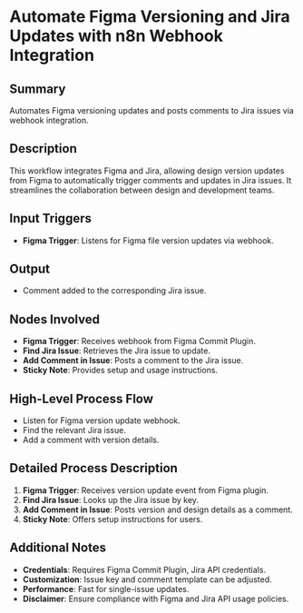 # Automate Figma Versioning and Jira Updates with n8n Webhook Integration

## Summary
Automates Figma versioning updates and posts comments to Jira issues via webhook integration.

## Description
This workflow integrates Figma and Jira, allowing design version updates from Figma to automatically trigger comments and updates in Jira issues. It streamlines the collaboration between design and development teams.

## Input Triggers
- **Figma Trigger**: Listens for Figma file version updates via webhook.

## Output
- Comment added to the corresponding Jira issue.

## Nodes Involved
- **Figma Trigger**: Receives webhook from Figma Commit Plugin.
- **Find Jira Issue**: Retrieves the Jira issue to update.
- **Add Comment in Issue**: Posts a comment to the Jira issue.
- **Sticky Note**: Provides setup and usage instructions.

## High-Level Process Flow
- Listen for Figma version update webhook.
- Find the relevant Jira issue.
- Add a comment with version details.

## Detailed Process Description
1. **Figma Trigger**: Receives version update event from Figma plugin.
2. **Find Jira Issue**: Looks up the Jira issue by key.
3. **Add Comment in Issue**: Posts version and design details as a comment.
4. **Sticky Note**: Offers setup instructions for users.

## Additional Notes
- **Credentials**: Requires Figma Commit Plugin, Jira API credentials.
- **Customization**: Issue key and comment template can be adjusted.
- **Performance**: Fast for single-issue updates.
- **Disclaimer**: Ensure compliance with Figma and Jira API usage policies.
